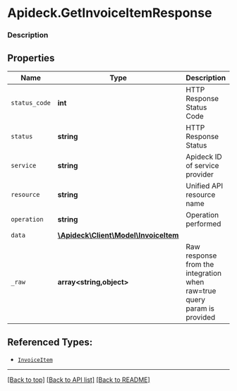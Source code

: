 # Apideck.GetInvoiceItemResponse

### Description

## Properties
Name | Type | Description | Notes
------------ | ------------- | ------------- | -------------
`status_code` | **int** | HTTP Response Status Code | 
`status` | **string** | HTTP Response Status | 
`service` | **string** | Apideck ID of service provider | 
`resource` | **string** | Unified API resource name | 
`operation` | **string** | Operation performed | 
`data` | [**\Apideck\Client\Model\InvoiceItem**](InvoiceItem.md) |  | 
`_raw` | **array&lt;string,object&gt;** | Raw response from the integration when raw=true query param is provided | [optional] 





## Referenced Types:





* [`InvoiceItem`](InvoiceItem.md)


---

[[Back to top]](#) [[Back to API list]](../../../../README.md#documentation-for-api-endpoints) [[Back to README]](../../../../README.md)


